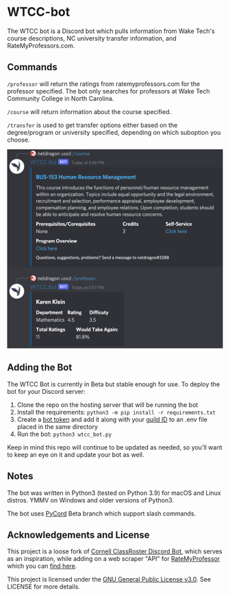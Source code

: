 # WTCC-bot

The WTCC bot is a Discord bot which pulls information from Wake Tech's course descriptions, NC university transfer information, and RateMyProfessors.com.

## Commands


`/professor` will return the ratings from ratemyprofessors.com for the professor specified. The bot only searches for professors at Wake Tech Community College in North Carolina.

`/course` will return information about the course specified.

`/transfer` is used to get transfer options either based on the degree/program or university specified, depending on which suboption you choose.

![Screenshot](screenshot.jpg?raw=true "Screenshot")

## Adding the Bot

The WTCC Bot is currently in Beta but stable enough for use. To deploy the bot for your Discord server:

1. Clone the repo on the hosting server that will be running the bot
2. Install the requirements: `python3 -m pip install -r requirements.txt`
3. Create a [bot token](https://www.writebots.com/discord-bot-token/) and add it along with your [guild ID](https://support.discord.com/hc/en-us/articles/206346498-Where-can-I-find-my-User-Server-Message-ID-) to an .env file placed in the same directory
4. Run the bot: `python3 wtcc_bot.py`

Keep in mind this repo will continue to be updated as needed, so you'll want to keep an eye on it and update your bot as well.

## Notes

The bot was written in Python3 (tested on Python 3.9) for macOS and Linux distros. YMMV on Windows and older versions of Python3.

The bot uses [PyCord](https://github.com/Pycord-Development/pycord) Beta branch which support slash commands.

## Acknowledgements and License

This project is a loose fork of [Cornell ClassRoster Discord Bot](https://github.com/aw632/cornellclassrosterbot_pub), which serves as an inspiration, while adding on a web scraper "API" for [RateMyProfessor](https://www.ratemyprofessors.com/) which you can [find here](https://github.com/Nobelz/RateMyProfessorAPI/).

This project is licensed under the [GNU General Public License v3.0](https://www.gnu.org/licenses/gpl-3.0.en.html). See LICENSE for more details.